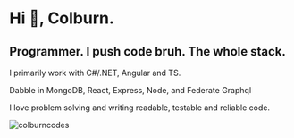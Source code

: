 <h1 align="left">Hi 👋, Colburn.</h1>
<h2 align="left">Programmer. I push code bruh. The whole stack.</h2>
<p>I primarily work with C#/.NET, Angular and TS.</p> Dabble in MongoDB, React, Express, Node, and Federate Graphql
<p align="left">
I love problem solving and writing readable, testable and reliable code.
</p>


<p><img align="center" src="https://github-readme-streak-stats.herokuapp.com/?user=colburncodes&" alt="colburncodes" /></p>

